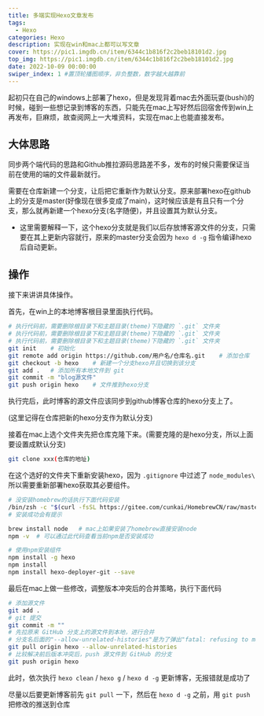 ```yaml
---
title: 多端实现Hexo文章发布
tags:
  - Hexo
categories: Hexo
description: 实现在win和mac上都可以写文章
cover: https://pic1.imgdb.cn/item/6344c1b816f2c2beb18101d2.jpg
top_img: https://pic1.imgdb.cn/item/6344c1b816f2c2beb18101d2.jpg
date: 2022-10-09 00:00:00
swiper_index: 1 #置顶轮播图顺序，非负整数，数字越大越靠前
---
```





  起初只在自己的windows上部署了hexo，但是发现背着mac去外面玩耍(bushi)的时候，碰到一些想记录到博客的东西，只能先在mac上写好然后回宿舍传到win上再发布，巨麻烦，故查阅网上一大堆资料，实现在mac上也能直接发布。

## 大体思路

  同步两个端代码的思路和Github推拉源码思路差不多，发布的时候只需要保证当前在使用的端的文件最新就行。

  需要在仓库新建一个分支，让后把它重新作为默认分支。原来部署hexo在github上的分支是master(好像现在很多变成了main)，这时候应该是有且只有一个分支，那么就再新建一个hexo分支(名字随便)，并且设置其为默认分支。

-   这里需要解释一下，这个hexo分支就是我们以后存放博客源文件的分支，只需要在其上更新内容就行，原来的master分支会因为 `hexo d -g` 指令编译hexo后自动更新。

## 操作

  接下来讲讲具体操作。

  首先，在win上的本地博客根目录里面执行代码。

```bash
# 执行代码前，需要删除根目录下和主题目录(theme)下隐藏的 `.git` 文件夹
# 执行代码前，需要删除根目录下和主题目录(theme)下隐藏的 `.git` 文件夹
# 执行代码前，需要删除根目录下和主题目录(theme)下隐藏的 `.git` 文件夹
git init	# 初始化
git remote add origin https://github.com/用户名/仓库名.git	# 添加仓库
git checkout -b hexo	# 新建一个分支hexo并且切换到该分支
git add .	# 添加所有本地文件到 git
git commit -m "blog源文件"
git push origin hexo	# 文件推到hexo分支
```

  执行完后，此时博客的源文件应该同步到github博客仓库的hexo分支上了。

  (这里记得在仓库把新的hexo分支作为默认分支)



  接着在mac上选个文件夹先把仓库克隆下来。(需要克隆的是hexo分支，所以上面要设置成默认分支)

```bash
git clone xxx(仓库的地址)
```

  在这个选好的文件夹下重新安装hexo，因为 `.gitignore` 中过滤了 `node_modules\` 所以需要重新部署hexo获取其必要组件。

```bash
# 没安装homebrew的话执行下面代码安装
/bin/zsh -c "$(curl -fsSL https://gitee.com/cunkai/HomebrewCN/raw/master/Homebrew.sh)"
# 安装成功会有提示

brew install node	# mac上如果安装了homebrew直接安装node
npm -v	# 可以通过此代码查看当前npm是否安装成功

# 使用npm安装组件
npm install -g hexo
npm install
npm install hexo-deployer-git --save
```

  最后在mac上做一些修改，调整版本冲突后的合并策略，执行下面代码

```bash
# 添加源文件
git add .
# git 提交
git commit -m ""
# 先拉原来 GitHub 分支上的源文件到本地，进行合并
# 分支名后面的"--allow-unrelated-histories"是为了弹出"fatal: refusing to merge unrelated histories."的错误
git pull origin hexo --allow-unrelated-histories
# 比较解决前后版本冲突后，push 源文件到 GitHub 的分支
git push origin hexo
```

  此时，依次执行 `hexo clean` / `hexo g` / `hexo d -g` 更新博客，无报错就是成功了

  尽量以后要更新博客前先 `git pull` 一下，然后在 `hexo d -g` 之前，用 `git push` 把修改的推送到仓库
